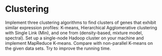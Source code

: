 Clustering
==========

 Implement three clustering algorithms to find clusters of genes that exhibit similar expression  profiles: K-means, Hierarchical Agglomerative clustering with Single Link (Min), and one from  (density-based, mixture model, spectral).  Set up a single-node Hadoop cluster on your machine and implement MapReduce K-means.  Compare with non-parallel K-means on the given data sets. Try to improve the running time.
